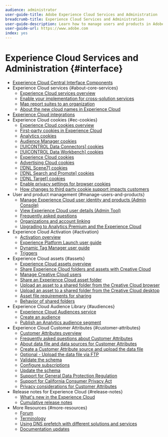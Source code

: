 ```yaml
---
audience: administrator
user-guide-title: Adobe Experience Cloud Services and Administration 
breadcrumb-title: Experience Cloud Services and Administration
user-guide-description: Learn how to manage users and products in Adobe Experience Cloud, and how to use the Customer Attributes and Audience Library services. Also learn about cookies and Experience Cloud Assets.
user-guide-url: https://www.adobe.com
index: yes
---
```


# Experience Cloud Services and Administration {#interface}

+ [Experience Cloud Central Interface Components](experience-cloud.md)
+ Experience Cloud services {#about-core-services}
  + [Experience Cloud services overview](core-services-landing.md)
  + [Enable your implementation for cross-solution services](core-services/core-services.md)
  + [Map report suites to an organization](core-services/report-suite-mapping.md)
  + [About the new cloud names in Experience Cloud](solutions-core-services.md)
+ [Experience Cloud integrations](marketing-cloud-integrations.md)
+ Experience Cloud cookies {#ec-cookies}
  + [Experience Cloud cookies overview](cookies/cookies-privacy.md)
  + [First-party cookies in Experience Cloud](cookies/cookies-first-party.md)
  + [Analytics cookies](cookies/cookies-analytics.md)
  + [Audience Manager cookies](cookies/cookies-am.md)
  + [[!UICONTROL Data Connectors] cookies](cookies/cookies-dc.md)
  + [[!UICONTROL Data Workbench] cookies](cookies/cookies-insight.md)
  + [Experience Cloud cookies](cookies/cookies-mc.md)
  + [Advertising Cloud cookies](cookies/cookies-advertising-cloud.md)
  + [[!DNL Scene7] cookies](cookies/cookies-s7.md)
  + [[!DNL Search and Promote] cookies](cookies/cookies-snp.md)
  + [[!DNL Target] cookies](cookies/cookies-target.md)
  + [Enable privacy settings for browser cookies](cookies/browser-cookie-settings.md)
  + [How changes to third party cookie support impacts customers](cookies/cookies-thirdparty.md)
+ User and product management {#manage-users-and-products}
  + [Manage Experience Cloud user identity and products (Admin Console)](admin-getting-started/admin-getting-started.md)
  + [View Experience Cloud user details (Admin Tool)](admin-getting-started/admin-tool-experience-cloud.md)
  + [Frequently asked questions](admin-getting-started/faq.md)
  + [Organizations and account linking](admin-getting-started/organizations.md)
  + [Upgrading to Analytics Premium and the Experience Cloud](admin-getting-started/upgrade-to-analytics-premium.md)
+ Experience Cloud Activation {#activation}
  + [Activation overview](activation/activation.md)
  + [Experience Platform Launch user guide](https://docs.adobe.com/content/help/en/launch/using/overview.html)
  + [Dynamic Tag Manager user guide](https://docs.adobe.com/content/help/en/dtm/using/dtm-home.html)
  + [Triggers](activation/triggers.md)
+ Experience Cloud assets {#assets}
  + [Experience Cloud assets overview](experience-cloud-assets/experience-cloud-assets.md)
  + [Share Experience Cloud folders and assets with Creative Cloud](experience-cloud-assets/creative-cloud.md)
  + [Manage Creative Cloud users](experience-cloud-assets/t-admin-add-cc-user.md)
  + [Share an Experience Cloud asset folder](experience-cloud-assets/t-share-creative-cloud.md)
  + [Upload an asset to a shared folder from the Creative Cloud browser](experience-cloud-assets/t-upload-asset-cc.md)
  + [Upload an asset to a shared folder from the Creative Cloud desktop](experience-cloud-assets/t-cc-asset-upload-thor.md)
  + [Asset file requirements for sharing](experience-cloud-assets/assets-file-reqs.md)
  + [Behavior of shared folders](experience-cloud-assets/asset-behavior.md)
+ Experience Cloud Audience Library {#audiences}
  + [Experience Cloud Audiences service](audience-library/audience-library.md)
  + [Create an audience](audience-library/t-audience-create.md)
  + [Publish an Analytics audience segment](audience-library/t-publish-audience-segment.md) 
+ Experience Cloud Customer Attributes {#customer-attributes}
  + [Customer Attributes overview](attributes/attributes.md)
  + [Frequently asked questions about Customer Attributes](attributes/faq-crs.md)
  + [About data file and data sources for Customer Attributes](attributes/crs-data-file.md)
  + [Create a Customer Attribute source and upload the data file](attributes/t-crs-usecase.md)
  + [Optional - Upload the data file via FTP](attributes/t-upload-attributes-ftp.md)
  + [Validate the schema](attributes/validate-schema.md)
  + [Configure subscriptions](attributes/subscription.md)
  + [Update the schema](attributes/t-update-schema.md)
  + [Support for General Data Protection Regulation](attributes/gdpr.md)
  + [Support for California Consumer Privacy Act](attributes/ccpa.md)
  + [Privacy considerations for Customer Attributes](attributes/privacy-mac.md)
+ Release notes for Experience Cloud {#release-notes}
  + [What's new in the Experience Cloud](https://docs.adobe.com/content/help/en/release-notes/experience-cloud/current.html)
  + [Cumulative release notes](marketing-cloud-interface/release-notes.md)
+ More Resources {#more-resources}
  + [Forum](https://forums.adobe.com/community/experience-cloud)
  + [Terminology](terms.md)
  + [Using DNS prefetch with different solutions and services](dns-prefetch.md)
  + [Documentation updates](doc-updates.md)
